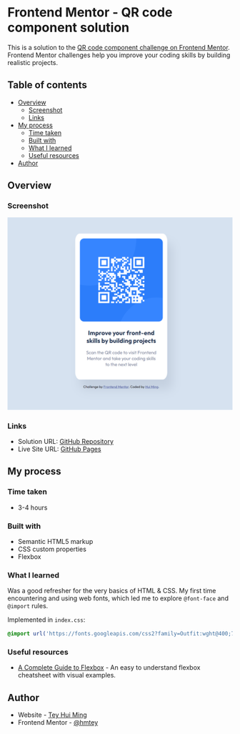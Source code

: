 # Frontend Mentor - QR code component solution

This is a solution to the [QR code component challenge on Frontend Mentor](https://www.frontendmentor.io/challenges/qr-code-component-iux_sIO_H). Frontend Mentor challenges help you improve your coding skills by building realistic projects. 

## Table of contents

- [Overview](#overview)
  - [Screenshot](#screenshot)
  - [Links](#links)
- [My process](#my-process)
  - [Time taken](#time-taken)
  - [Built with](#built-with)
  - [What I learned](#what-i-learned)
  - [Useful resources](#useful-resources)
- [Author](#author)

## Overview

### Screenshot

![](./images/screenshot.png)

### Links

- Solution URL: [GitHub Repository](https://github.com/hmtey/qr-code-component)
- Live Site URL: [GitHub Pages](https://hmtey.github.io/qr-code-component)

## My process

### Time taken

- 3-4 hours

### Built with

- Semantic HTML5 markup
- CSS custom properties
- Flexbox

### What I learned

Was a good refresher for the very basics of HTML & CSS. My first time encountering and using web fonts, which led me to explore ```@font-face``` and ```@import``` rules.

Implemented in ```index.css```:

```css
@import url('https://fonts.googleapis.com/css2?family=Outfit:wght@400;700&display=swap');
```

### Useful resources

- [A Complete Guide to Flexbox](https://css-tricks.com/snippets/css/a-guide-to-flexbox/) - An easy to understand flexbox cheatsheet with visual examples.

## Author

- Website - [Tey Hui Ming](https://github.com/hmtey)
- Frontend Mentor - [@hmtey](https://www.frontendmentor.io/profile/hmtey)